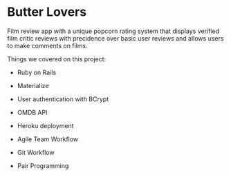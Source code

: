 # Butter Lovers

Film review app with a unique popcorn rating system that displays verified film critic reviews with precidence over basic user reviews and allows users to make comments on films.

Things we covered on this project:

* Ruby on Rails

* Materialize

* User authentication with BCrypt

* OMDB API

* Heroku deployment

* Agile Team Workflow

* Git Workflow

* Pair Programming
